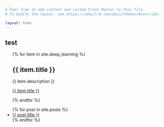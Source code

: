 ```yaml
---
# Feel free to add content and custom Front Matter to this file.
# To modify the layout, see https://jekyllrb.com/docs/themes/#overriding-theme-defaults

layout: home
---
```



## test
<script
    src="https://cdnjs.cloudflare.com/ajax/libs/mathjax/2.7.0/MathJax.js?config=TeX-AMS-MML_HTMLorMML" type="text/javascript">
</script>

<ul>
{% for item in site.deep_learning %}
  <h2>{{ item.title }}</h2>
  <p>{{ item.description }}</p>
  <p><a href="{{ item.url }}">{{ item.title }}</a></p>
{% endfor %}
</ul>

 <ul>
  {% for post in site.posts %}
    <li>
      <a href="{{site.baseurl}}\{{ post.url }}">{{ post.title }}</a>
    </li>
  {% endfor %}
</ul>

